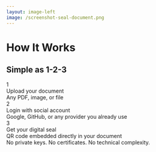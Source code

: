 ```yaml
---
layout: image-left
image: /screenshot-seal-document.png
---
```


# How It Works

<div class="pl-8">
<h2 class="mb-12 text-brand-primary text-3xl brand-accent">Simple as 1-2-3</h2>
<div class="space-y-10">
<div class="flex items-center space-x-6">
<div class="w-16 h-16 bg-gradient-to-br from-primary-500 to-primary-400 text-white rounded-full flex items-center justify-center font-bold text-2xl shadow-lg">1</div>
<div>
<div class="text-2xl font-semibold mb-2 text-gray-800">Upload your document</div>
<div class="text-xl text-gray-600">Any PDF, image, or file</div>
</div>
</div>
<div class="flex items-center space-x-6">
<div class="w-16 h-16 bg-gradient-to-br from-primary-500 to-primary-400 text-white rounded-full flex items-center justify-center font-bold text-2xl shadow-lg">2</div>
<div>
<div class="text-2xl font-semibold mb-2 text-gray-800">Login with social account</div>
<div class="text-xl text-gray-600">Google, GitHub, or any provider you already use</div>
</div>
</div>
<div class="flex items-center space-x-6">
<div class="w-16 h-16 bg-gradient-to-br from-primary-500 to-primary-400 text-white rounded-full flex items-center justify-center font-bold text-2xl shadow-lg">3</div>
<div>
<div class="text-2xl font-semibold mb-2 text-gray-800">Get your digital seal</div>
<div class="text-xl text-gray-600">QR code embedded directly in your document</div>
</div>
</div>
</div>
<div class="mt-16 brand-card">
<div class="text-xl font-bold text-brand-primary">No private keys. No certificates. No technical complexity.</div>
</div>
</div>

<!--
Here's how simple it is: Upload your document, login with a social account you already have - Google, GitHub, whatever you use - and get your digital seal. That's it. No private keys, no certificates, no technical complexity. The seal embeds directly into your document as a QR code that anyone can verify.
-->